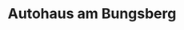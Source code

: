 ---
title: "Autohaus am Bungsberg"
url: /luebeck/autohaus-am-bungsberg-bei-der-lohmuehle/
shop: Autohaus
---